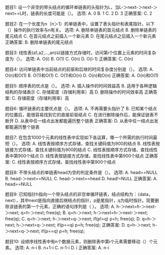 题目1: 设一个非空的带头结点的循环单链表的头指针为L，当L-＞next-＞next-＞next==L时，链表的长度可能是（）。
选项:
A. 0
B. 1
C. 2
D. 3
正确答案: C. 2

题目2: 在一个长度为n（n＞1）的单链表中，设置了表头指针和表尾指针。以下（）操作的执行效率与n有关。
选项:
A. 删除单链表的首元结点
B. 删除单链表的尾元结点
C. 在首元结点之前插入一个新元素
D. 在尾元结点之后插入一个新元素
正确答案: B. 删除单链表的尾元结点

题目3: 线性表(a1,a2,…,an)以链接方式存储时，访问第i个位置上元素的时间复杂度为（）。
选项:
A. O(i)
B. O(1)
C. O(n)
D. O(i-1)
正确答案: C. O(n)

题目4: 访问单链表中当前结点的前驱和后继的时间复杂度分别是（）。
选项:
A. O(n)和O(1)
B. O(1)和O(1)
C. O(1)和O(n)
D. O(n)和O(n)
正确答案: A. O(n)和O(1)

题目5: 顺序表的优点是（）。
选项:
A. 插入操作的时间效益高
B. 适用于各种逻辑结构的存储表示
C. 存储密度（存储利用率）高
D. 删除操作的时间效率高
正确答案: C. 存储密度（存储利用率）高

题目6: 循环链表的主要优点是（）。
选项:
A. 不再需要头指针了
B. 已知某个结点的位置后，能很容易找到它的直接前驱结点
C. 在进行删除操作后，能保证链表不断开
D. 从表中任一结点出发都能遍历整个链表
正确答案: D. 从表中任一结点出发都能遍历整个链表

题目7: 在包含1000个元素的线性表中实现如下各运算，哪一个所需的执行时间最短（）。
选项:
A. 线性表按顺序方式存储，查找关键码值为900的结点
B. 线性表按链接方式存储，查找关键码值为900的结点
C. 线性表按顺序方式存储，查找线性表中第900个结点
D. 线性表按链接方式存储，查找线性表中第900个结点
正确答案: C. 线性表按顺序方式存储，查找线性表中第900个结点

题目8: 不带头结点的单链表head为空的判定条件是（）。
选项:
A. head==NULL
B. head-＞next==NULL
C. head-＞next==head
D. head!=NULL
正确答案: A. head==NULL

题目9: 已知指针h指向一个带头结点的非空单循环链表，结点结构为：（data，next），其中next是指向直接后继结点的指针，p是尾指针，q为临时指针。现要删除该链表的第一个元素，正确的语句序列是（    ）。
选项:
A. h-＞next=h-＞next-＞next;  q=h-＞next;  free(q);
B. q=h-＞next;  h-＞next=h-＞next-＞next;  free(q);
C. q=h-＞next;  h-＞next=q-＞next;  if(p!=q) p=h;  free(q);
D. q=h-＞next;  h-＞next=q-＞next;  if(p==q) p=h;  free(q);
正确答案: D. q=h-＞next;  h-＞next=q-＞next;  if(p==q) p=h;  free(q);

题目10: 设顺序线性表中有n个数据元素，则删除表中第i个元素需要移动（）个元素。
选项:
A. n-i
B. n+1-i
C. n-1-i
D. i
正确答案: A. n-i
